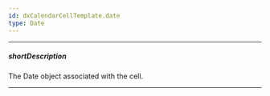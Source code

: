 ```yaml
---
id: dxCalendarCellTemplate.date
type: Date
---
```

---
##### shortDescription
The Date object associated with the cell.

---
